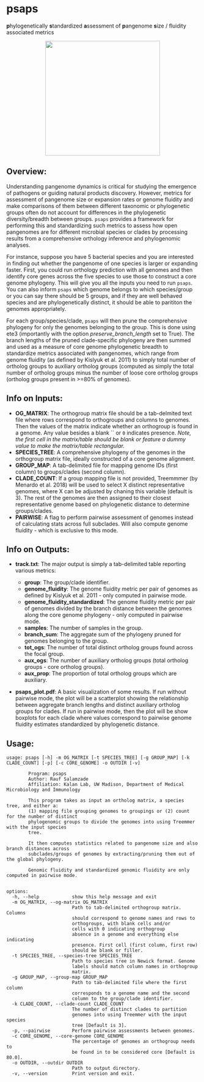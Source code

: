 # psaps
**p**hylogenetically **s**tandardized **a**ssessment of **p**angenome **s**ize / fluidity associated metrics

<p align="center">
<img src="https://github.com/user-attachments/assets/0b19bb5d-e86c-41f4-82b5-e98672081d2f" width="300">
</p>

## Overview:

Understanding pangenome dynamics is critical for studying the emergence of pathogens or guiding natural products discovery. However, metrics for assessment of pangenome size or expansion rates or genome fluidity and make comparisons of them between different taxonomic or phylogenetic groups often do not account for differences in the phylogenetic diversity/breadth between groups. `psaps` provides a framework for performing this and standardizing such metrics to assess how open pangenomes are for different microbial species or clades by processing results from a comprehensive orthology inference and phylogenomic analyses.

For instance, suppose you have 5 bacterial species and you are interested in finding out whether the pangenome of one species is larger or expanding faster. First, you could run orthology prediction with all genomes and then identify core genes across the five species to use those to construct a core genome phylogeny. This will give you all the inputs you need to run `psaps`. You can also inform `psaps` which genome belongs to which species/group or you can say there should be 5 groups, and if they are well behaved species and are phylogenetically distinct, it should be able to parititon the genomes appropriately. 

For each group/species/clade, `psaps` will then prune the comprehensive phylogeny for only the genomes belonging to the group. This is done using ete3 (importantly with the option *preserve_branch_length* set to True). The branch lengths of the pruned clade-specific phylogeny are then summed and used as a measure of core genome phylogenetic breadth to standardize metrics associated with pangenomes, which range from genome fluidity (as defined by Kislyuk et al. 2011) to simply total number of ortholog groups to auxiliary ortholog groups (computed as simply the total number of ortholog groups minus the number of loose core ortholog groups (ortholog groups present in >=80% of genomes).

## Info on Inputs:

* **OG_MATRIX**: The orthogroup matrix file should be a tab-delmited text file where rows correspond to orthogroups and columns to genomes. Then the values of the matrix indicate whether an orthogroup is found in a genome. Any value besides a blank `` or `0` indicates presence. *Note, the first cell in the matrix/table should be blank or feature a dummy value to make the matrix/table rectangular.*
* **SPECIES_TREE**: A comprehensive phylogeny of the genomes in the orthogroup matrix file, ideally constructed of a core genome alignment.
* **GROUP_MAP**: A tab-delimited file for mapping genome IDs (first column) to groups/clades (second column).
* **CLADE_COUNT**: If a group mapping file is not provided, Treemmmer (by Menardo et al. 2018) will be used to select X distinct representative genomes, where X can be adjusted by chaning this variable (default is 3). The rest of the genomes are then assigned to their closest representative genome based on phylogenetic distance to determine groups/clades.
* **PAIRWISE**: A flag to perform pairwise assessment of genomes instead of calculating stats across full subclades. Will also compute genome fluidity - which is exclusive to this mode.

## Info on Outputs:

* **track.txt**: The major output is simply a tab-delimited table reporting various metrics:
   * **group**: The group/clade identifier.
   * **genome_fluidity**: The genome fluidity metric per pair of genomes as defined by Kislyuk et al. 2011 - only computed in pairwise mode.
   * **genome_fluidity_standardized**: The genome fluidity metric per pair of genomes divided by the branch distance between the genomes along the core genome phylogeny - only computed in pairwise mode.
   * **samples**: The number of samples in the group.
   * **branch_sum**: The aggregate sum of the phylogeny pruned for genomes belonging to the group. 
   * **tot_ogs**: The number of total distinct ortholog groups found across the focal group.
   * **aux_ogs**: The number of auxiliary ortholog groups (total ortholog groups - core ortholog groups). 
   * **aux_prop**: The proportion of total ortholog groups which are auxiliary. 

* **psaps_plot.pdf**: A basic visualization of some results. If run without pairwise mode, the plot will be a scatterplot showing the relationship between aggregate branch lengths and distinct auxiliary ortholog groups for clades. If run in pairwise mode, then the plot will be show boxplots for each clade where values correspond to pairwise genome fluidity estimates standardized by phylogenetic distance.  

## Usage:

```
usage: psaps [-h] -m OG_MATRIX [-t SPECIES_TREE] [-g GROUP_MAP] [-k CLADE_COUNT] [-p] [-c CORE_GENOME] -o OUTDIR [-v]

        Program: psaps
        Author: Rauf Salamzade
        Affiliation: Kalan Lab, UW Madison, Department of Medical Microbiology and Immunology

        This program takes as input an ortholog matrix, a species tree, and either a:
        (1) mapping file grouping genomes to groupings or (2) count for the number of distinct
        phylogenomic groups to divide the genomes into using Treemmer with the input species
        tree.

        It then computes statistics related to pangenome size and also branch distances across
        subclades/groups of genomes by extracting/pruning them out of the global phylogeny.

        Genomic fluidity and standardized genomic fluidity are only computed in pairwise mode.


options:
  -h, --help            show this help message and exit
  -m OG_MATRIX, --og-matrix OG_MATRIX
                        Path to tab-delimited orthogroup matrix. Columns
                        should correspond to genome names and rows to
                        orthogroups, with blank cells and/or
                        cells with 0 indicating orthogroup
                        absence in a genome and everything else indicating
                        presence. First cell (first column, first row)
                        should be blank or filler.
  -t SPECIES_TREE, --species-tree SPECIES_TREE
                        Path to species tree in Newick format. Genome
                        labels should match column names in orthogroup
                        matrix.
  -g GROUP_MAP, --group-map GROUP_MAP
                        Path to tab-delimited file where the first column
                        corresponds to a genome name and the second
                        column to the group/clade identifier.
  -k CLADE_COUNT, --clade-count CLADE_COUNT
                        The number of distinct clades to partition
                        genomes into using Treemmer with the input species
                        tree [Default is 3].
  -p, --pairwise        Perform pairwise assessments between genomes.
  -c CORE_GENOME, --core-genome CORE_GENOME
                        The percentage of genomes an orthogroup needs to
                        be found in to be considered core [Default is 80.0].
  -o OUTDIR, --outdir OUTDIR
                        Path to output directory.
  -v, --version         Print version and exit.
```

